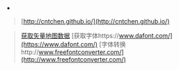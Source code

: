 * 
> [http://cntchen.github.io/](http://cntchen.github.io/)  

>[获取矢量地图数据](http://datav.aliyun.com/tools/atlas/#&lat=33.521903996156105&lng=104.29849999999999&zoom=4)
>[获取字体https://www.dafont.com/](https://www.dafont.com/)
>[字体转换http://www.freefontconverter.com/](http://www.freefontconverter.com/)
